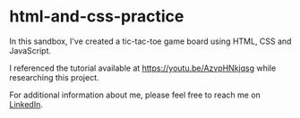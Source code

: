 # html-and-css-practice

In this sandbox, I've created a tic-tac-toe game board using HTML, CSS and JavaScript.

I referenced the tutorial available at https://youtu.be/AzvpHNkjqsg while researching this project.

For additional information about me, please feel free to reach me on [LinkedIn](https://www.linkedin.com/in/rachelbock).







